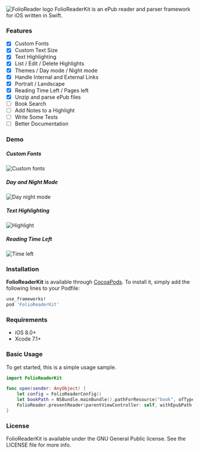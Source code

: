 
![FolioReader logo](https://raw.githubusercontent.com/FolioReader/FolioReaderKit/assets/folioreader.png)
FolioReaderKit is an ePub reader and parser framework for iOS written in Swift.

### Features

- [x] Custom Fonts
- [x] Custom Text Size
- [x] Text Highlighting
- [x] List / Edit / Delete Highlights
- [x] Themes / Day mode / Night mode
- [x] Handle Internal and External Links
- [x] Portrait / Landscape
- [x] Reading Time Left / Pages left
- [x] Unzip and parse ePub files
- [ ] Book Search
- [ ] Add Notes to a Highlight
- [ ] Write Some Tests
- [ ] Better Documentation

### Demo
##### Custom Fonts
![Custom fonts](https://raw.githubusercontent.com/FolioReader/FolioReaderKit/assets/custom-fonts.gif)
##### Day and Night Mode
![Day night mode](https://raw.githubusercontent.com/FolioReader/FolioReaderKit/assets/day-night.gif)
##### Text Highlighting
![Highlight](https://raw.githubusercontent.com/FolioReader/FolioReaderKit/assets/highlight.gif)
##### Reading Time Left
![Time left](https://raw.githubusercontent.com/FolioReader/FolioReaderKit/assets/time-left.mov.gif)

### Installation

**FolioReaderKit** is available through [CocoaPods](http://cocoapods.org). To install
it, simply add the following lines to your Podfile:

```ruby
use_frameworks!
pod 'FolioReaderKit'
```

### Requirements

- iOS 8.0+
- Xcode 7.1+

### Basic Usage

To get started, this is a simple usage sample.

```swift
import FolioReaderKit

func open(sender: AnyObject) {
    let config = FolioReaderConfig()
    let bookPath = NSBundle.mainBundle().pathForResource("book", ofType: "epub")
    FolioReader.presentReader(parentViewController: self, withEpubPath: bookPath!, andConfig: config)
}
```

### License

FolioReaderKit is available under the GNU General Public license. See the LICENSE file for more info.
